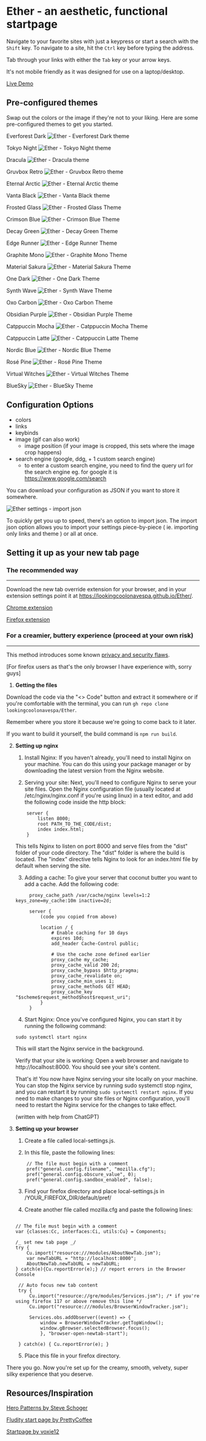 # Ether - an aesthetic, functional startpage

Navigate to your favorite sites with just a keypress or start a search with the `Shift` key. To navigate to a site, hit the `Ctrl` key before typing the address.

Tab through your links with either the `Tab` key or your arrow keys.

It's not mobile friendly as it was designed for use on a laptop/desktop.

[Live Demo](https://nksupermarket.github.io/Ether/)

## Pre-configured themes

Swap out the colors or the image if they're not to your liking. Here are some pre-configured themes to get you started.

Everforest Dark
![Ether - Everforest Dark theme](https://i.postimg.cc/jjggsXtx/everforest-dark.jpg)

Tokyo Night
![Ether - Tokyo Night theme](https://i.postimg.cc/zGNPpvxr/catppuccin.jpg)

Dracula
![Ether - Dracula theme](https://i.postimg.cc/q7MDVYfD/dracula.jpg)

Gruvbox Retro
![Ether - Gruvbox Retro theme](https://i.postimg.cc/bJZ6dtwQ/gruvbox.jpg)

Eternal Arctic
![Ether - Eternal Arctic theme](https://i.postimg.cc/kgyYHCHt/nord.jpg)

Vanta Black
![Ether - Vanta Black theme](https://i.postimg.cc/28hK4hFG/b-w.jpg)

Frosted Glass
![Ether - Frosted Glass Theme](https://i.postimg.cc/HL7K1sy4/250704-16h38m32s-screenshot.png)

Crimson Blue
![Ether - Crimson Blue Theme](https://i.postimg.cc/0y434Jby/250704-16h38m06s-screenshot.png)

Decay Green
![Ether - Decay Green Theme](https://i.postimg.cc/2SyMTxjt/250704-16h37m43s-screenshot.png)

Edge Runner
![Ether - Edge Runner Theme](https://i.postimg.cc/282g4tYv/250704-16h37m16s-screenshot.png)

Graphite Mono
![Ether - Graphite Mono Theme](https://i.postimg.cc/rmWPn8vD/graphite-mono.png)

Material Sakura
![Ether - Material Sakura Theme](https://i.postimg.cc/28zPLDsr/250704-16h36m52s-screenshot.png)

One Dark
![Ether - One Dark Theme](https://i.postimg.cc/XNKRvJDs/250704-16h36m18s-screenshot.png)

Synth Wave
![Ether - Synth Wave Theme](https://i.postimg.cc/nr1gSRQy/250704-16h35m44s-screenshot.png)

Oxo Carbon
![Ether - Oxo Carbon Theme](https://i.postimg.cc/Pxs7XsbG/250704-16h39m11s-screenshot.png)

Obsidian Purple
![Ether - Obsidian Purple Theme](https://i.postimg.cc/zBCc3tpy/250704-16h39m40s-screenshot.png)

Catppuccin Mocha
![Ether - Catppuccin Mocha Theme](https://i.postimg.cc/8kRYLzR3/mocha.png)

Catppuccin Latte
![Ether - Catppuccin Latte Theme](https://i.postimg.cc/ZnSDXGSV/latte.png)

Nordic Blue
![Ether - Nordic Blue Theme](https://i.postimg.cc/gjHBpgcd/nord.png)

Rosé Pine
![Ether - Rosé Pine Theme](https://i.postimg.cc/SKc6HJxb/250705-20h38m38s-screenshot.png)

Virtual Witches
![Ether - Virtual Witches Theme](https://i.postimg.cc/8PT04gwC/virtual.png)

BlueSky
![Ether - BlueSky Theme](https://i.postimg.cc/BQWKfJRq/250705-20h41m52s-screenshot.png)


## Configuration Options

- colors
- links
- keybinds
- image (gif can also work)
  - image position (if your image is cropped, this sets where the image crop happens)
- search engine (google, ddg, + 1 custom search engine)
  - to enter a custom search engine, you need to find the query url for the search engine eg. for google it is https://www.google.com/search

You can download your configuration as JSON if you want to store it somewhere.

![Ether settings - import json](https://i.postimg.cc/XYtzwZ8p/ether-settings.jpg)

To quickly get you up to speed, there's an option to import json.
The import json option allows you to import your settings piece-by-piece ( ie. importing only links and theme ) or all at once.

## Setting it up as your new tab page

### The recommended way

---

Download the new tab override extension for your browser, and in your extension settings point it at https://lookingcoolonavespa.github.io/Ether/.

[Chrome extension](https://chrome.google.com/webstore/detail/new-tab-redirect/icpgjfneehieebagbmdbhnlpiopdcmna)

[Firefox extension](https://addons.mozilla.org/en-US/firefox/addon/new-tab-override/)

### For a creamier, buttery experience (proceed at your own risk)

---
This method introduces some known [privacy and security flaws](https://www.mdsec.co.uk/2020/04/abusing-firefox-in-enterprise-environments/). 

[For firefox users as that's the only browser I have experience with, sorry guys]

1. **Getting the files**

Download the code via the "<> Code" button and extract it somewhere
or if you're comfortable with the terminal, you can run `gh repo clone lookingcoolonavespa/Ether`.

Remember where you store it because we're going to come back to it later.

If you want to build it yourself, the build command is `npm run build`.

2. **Setting up nginx**

   1. Install Nginx: If you haven't already, you'll need to install Nginx on your machine. You can do this using your package manager or by downloading the latest version from the Nginx website.

   2. Serving your site: Next, you'll need to configure Nginx to serve your site files. Open the Nginx configuration file (usually located at /etc/nginx/nginx.conf if you're using linux) in a text editor, and add the following code inside the http block:

   ```
       server {
           listen 8000;
           root PATH_TO_THE_CODE/dist;
           index index.html;
       }
   ```

   This tells Nginx to listen on port 8000 and serve files from the "dist" folder of your code directory. The "dist" folder is where the build is located. The "index" directive tells Nginx to look for an index.html file by default when serving the site.

   3. Adding a cache: To give your server that coconut butter you want to add a cache. Add the following code:

   ```
        proxy_cache_path /var/cache/nginx levels=1:2 keys_zone=my_cache:10m inactive=2d;

        server {
            (code you copied from above)

            location / {
                # Enable caching for 10 days
                expires 10d;
                add_header Cache-Control public;

                # Use the cache zone defined earlier
                proxy_cache my_cache;
                proxy_cache_valid 200 2d;
                proxy_cache_bypass $http_pragma;
                proxy_cache_revalidate on;
                proxy_cache_min_uses 1;
                proxy_cache_methods GET HEAD;
                proxy_cache_key "$scheme$request_method$host$request_uri";
            }
        }
   ```

   4. Start Nginx: Once you've configured Nginx, you can start it by running the following command:

   `sudo systemctl start nginx`

   This will start the Nginx service in the background.

   Verify that your site is working: Open a web browser and navigate to http://localhost:8000. You should see your site's content.

   That's it! You now have Nginx serving your site locally on your machine. You can stop the Nginx service by running sudo systemctl stop nginx, and you can restart it by running `sudo systemctl restart nginx`. If you need to make changes to your site files or Nginx configuration, you'll need to restart the Nginx service for the changes to take effect.

   (written with help from ChatGPT)

3. **Setting up your browser**

   1. Create a file called local-settings.js.

   2. In this file, paste the following lines:

   ```
       // The file must begin with a comment
       pref("general.config.filename", "mozilla.cfg");
       pref("general.config.obscure_value", 0);
       pref("general.config.sandbox_enabled", false);

   ```

   3. Find your firefox directory and place local-settings.js in /YOUR_FIREFOX_DIR/default/pref/

   4. Create another file called mozilla.cfg and paste the following lines:

   ```

   // The file must begin with a comment
   var {classes:Cc, interfaces:Ci, utils:Cu} = Components;

   /_ set new tab page _/
   try {
       Cu.import("resource:///modules/AboutNewTab.jsm");
       var newTabURL = "http://localhost:8000";
       AboutNewTab.newTabURL = newTabURL;
   } catch(e){Cu.reportError(e);} // report errors in the Browser Console

    // Auto focus new tab content
    try {
        Cu.import("resource://gre/modules/Services.jsm"); /* if you're using firefox 117 or above remove this line */
        Cu.import("resource:///modules/BrowserWindowTracker.jsm");

        Services.obs.addObserver((event) => {
            window = BrowserWindowTracker.getTopWindow();
            window.gBrowser.selectedBrowser.focus();
            }, "browser-open-newtab-start");

    } catch(e) { Cu.reportError(e); }

   ```

   5. Place this file in your firefox directory.

There you go. Now you're set up for the creamy, smooth, velvety, super silky experience that you deserve.

## Resources/Inspiration

[Hero Patterns by Steve Schoger](www.heropatterns.com)

[Fludity start page by PrettyCoffee](https://github.com/PrettyCoffee/fluidity/tree/main/src)

[Startpage by voxie12](https://github.com/voxie12/voxie12.github.io)
